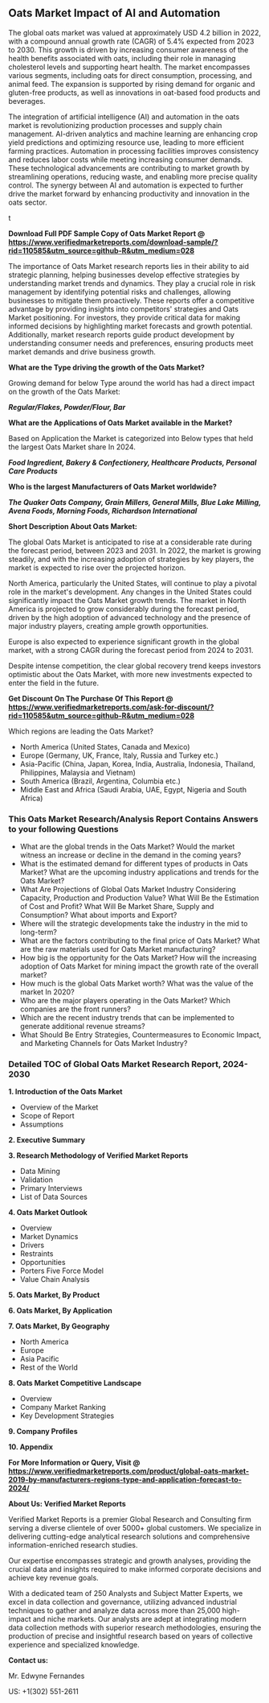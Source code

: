 <h2>Oats Market Impact of AI and Automation</h2><p>The global oats market was valued at approximately USD 4.2 billion in 2022, with a compound annual growth rate (CAGR) of 5.4% expected from 2023 to 2030. This growth is driven by increasing consumer awareness of the health benefits associated with oats, including their role in managing cholesterol levels and supporting heart health. The market encompasses various segments, including oats for direct consumption, processing, and animal feed. The expansion is supported by rising demand for organic and gluten-free products, as well as innovations in oat-based food products and beverages.</p><p>The integration of artificial intelligence (AI) and automation in the oats market is revolutionizing production processes and supply chain management. AI-driven analytics and machine learning are enhancing crop yield predictions and optimizing resource use, leading to more efficient farming practices. Automation in processing facilities improves consistency and reduces labor costs while meeting increasing consumer demands. These technological advancements are contributing to market growth by streamlining operations, reducing waste, and enabling more precise quality control. The synergy between AI and automation is expected to further drive the market forward by enhancing productivity and innovation in the oats sector.</p>t</p><p id="" class=""><strong>Download Full PDF Sample Copy of Oats Market Report @ <a href="https://www.verifiedmarketreports.com/download-sample/?rid=110585&utm_source=github-R&utm_medium=028" target="_blank">https://www.verifiedmarketreports.com/download-sample/?rid=110585&utm_source=github-R&utm_medium=028</a></strong></p><p>The importance of&nbsp;Oats Market research reports lies in their ability to aid strategic planning, helping businesses develop effective strategies by understanding market trends and dynamics. They play a crucial role in risk management by identifying potential risks and challenges, allowing businesses to mitigate them proactively. These reports offer a competitive advantage by providing insights into competitors' strategies and Oats Market positioning. For investors, they provide critical data for making informed decisions by highlighting market forecasts and growth potential. Additionally, market research reports guide product development by understanding consumer needs and preferences, ensuring products meet market demands and drive business growth.</p><p><strong>What are the&nbsp;Type driving the growth of the Oats Market?</strong></p><p id="" class="">Growing demand for below Type around the world has had a direct impact on the growth of the Oats Market:</p><em><strong>Regular/Flakes, Powder/Flour, Bar</strong></em></p><strong>What are the&nbsp;Applications&nbsp;of Oats Market available in the Market?</strong></p><p id="" class="">Based on Application the Market is categorized into Below types that held the largest Oats Market share In 2024.</p><em><strong>Food Ingredient, Bakery & Confectionery, Healthcare Products, Personal Care Products</strong></em></p><strong>Who is the largest Manufacturers of Oats Market worldwide?</strong></p><p><em><strong>The Quaker Oats Company, Grain Millers, General Mills, Blue Lake Milling, Avena Foods, Morning Foods, Richardson International</strong></em></p><p id="" class=""><strong>Short Description About Oats Market:</strong></p><p>The global Oats Market is anticipated to rise at a considerable rate during the forecast period, between 2023 and 2031. In 2022, the market is growing steadily, and with the increasing adoption of strategies by key players, the market is expected to rise over the projected horizon.</p><p>North America, particularly the United States, will continue to play a pivotal role in the market's development. Any changes in the United States could significantly impact the Oats Market growth trends. The market in North America is projected to grow considerably during the forecast period, driven by the high adoption of advanced technology and the presence of major industry players, creating ample growth opportunities.</p><p>Europe is also expected to experience significant growth in the global market, with a strong CAGR during the forecast period from 2024 to 2031.</p><p>Despite intense competition, the clear global recovery trend keeps investors optimistic about the Oats Market, with more new investments expected to enter the field in the future.</p><p id="" class=""><strong>Get Discount On The Purchase Of This Report @ <a href="https://www.verifiedmarketreports.com/ask-for-discount/?rid=110585&utm_source=github-R&utm_medium=028" target="_blank">https://www.verifiedmarketreports.com/ask-for-discount/?rid=110585&utm_source=github-R&utm_medium=028</a></strong></p>Which regions are leading the Oats Market?</p><ul><li>North America (United States, Canada and Mexico)</li><li>Europe (Germany, UK, France, Italy, Russia and Turkey etc.)</li><li>Asia-Pacific (China, Japan, Korea, India, Australia, Indonesia, Thailand, Philippines, Malaysia and Vietnam)</li><li>South America (Brazil, Argentina, Columbia etc.)</li><li>Middle East and Africa (Saudi Arabia, UAE, Egypt, Nigeria and South Africa)</li></ul><h3 id="" class="">This Oats Market Research/Analysis Report Contains Answers to your following Questions</h3><ul><li>What are the global trends in the Oats Market? Would the market witness an increase or decline in the demand in the coming years?</li><li>What is the estimated demand for different types of products in Oats Market? What are the upcoming industry applications and trends for the Oats Market?</li><li>What Are Projections of Global Oats Market Industry Considering Capacity, Production and Production Value? What Will Be the Estimation of Cost and Profit? What Will Be Market Share, Supply and Consumption? What about imports and Export?</li><li>Where will the strategic developments take the industry in the mid to long-term?</li><li>What are the factors contributing to the final price of Oats Market? What are the raw materials used for Oats Market manufacturing?</li><li>How big is the opportunity for the Oats Market? How will the increasing adoption of Oats Market for mining impact the growth rate of the overall market?</li><li>How much is the global Oats Market worth? What was the value of the market In 2020?</li><li>Who are the major players operating in the Oats Market? Which companies are the front runners?</li><li>Which are the recent industry trends that can be implemented to generate additional revenue streams?</li><li>What Should Be Entry Strategies, Countermeasures to Economic Impact, and Marketing Channels for Oats Market Industry?</li></ul><h3 id="" class="">Detailed TOC of Global Oats Market Research Report, 2024-2030</h3><p id="" class=""><strong>1. Introduction of the Oats Market</strong></p><ul><li>Overview of the Market</li><li>Scope of Report</li><li>Assumptions</li></ul><p id="" class=""><strong>2. Executive Summary</strong></p><p id="" class=""><strong>3. Research Methodology of Verified Market Reports</strong></p><ul><li>Data Mining</li><li>Validation</li><li>Primary Interviews</li><li>List of Data Sources</li></ul><p id="" class=""><strong>4. Oats Market Outlook</strong></p><ul><li>Overview</li><li>Market Dynamics</li><li>Drivers</li><li>Restraints</li><li>Opportunities</li><li>Porters Five Force Model</li><li>Value Chain Analysis</li></ul><p id="" class=""><strong>5. Oats Market, By Product</strong></p><p id="" class=""><strong>6. Oats Market, By Application</strong></p><p id="" class=""><strong>7. Oats Market, By Geography</strong></p><ul><li>North America</li><li>Europe</li><li>Asia Pacific</li><li>Rest of the World</li></ul><p id="" class=""><strong>8. Oats Market Competitive Landscape</strong></p><ul><li>Overview</li><li>Company Market Ranking</li><li>Key Development Strategies</li></ul><p id="" class=""><strong>9. Company Profiles</strong></p><p id="" class=""><strong>10. Appendix</strong></p><p id="" class=""><strong>For More Information or Query, Visit @ <a href="https://www.verifiedmarketreports.com/product/global-oats-market-2019-by-manufacturers-regions-type-and-application-forecast-to-2024/" target="_blank">https://www.verifiedmarketreports.com/product/global-oats-market-2019-by-manufacturers-regions-type-and-application-forecast-to-2024/</a></strong></p><p id="" class=""><strong>About Us: Verified Market Reports</strong></p><p id="" class="">Verified Market Reports is a premier Global Research and Consulting firm serving a diverse clientele of over 5000+ global customers. We specialize in delivering cutting-edge analytical research solutions and comprehensive information-enriched research studies.</p><p id="" class="">Our expertise encompasses strategic and growth analyses, providing the crucial data and insights required to make informed corporate decisions and achieve key revenue goals.</p><p id="" class="">With a dedicated team of 250 Analysts and Subject Matter Experts, we excel in data collection and governance, utilizing advanced industrial techniques to gather and analyze data across more than 25,000 high-impact and niche markets. Our analysts are adept at integrating modern data collection methods with superior research methodologies, ensuring the production of precise and insightful research based on years of collective experience and specialized knowledge.</p><p id="" class=""><strong>Contact us:</strong></p><p id="" class="">Mr. Edwyne Fernandes</p><p id="" class="">US: +1(302) 551-2611</p>
